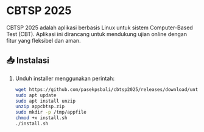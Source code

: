 # CBTSP 2025

CBTSP 2025 adalah aplikasi berbasis Linux untuk sistem Computer-Based Test (CBT). Aplikasi ini dirancang untuk mendukung ujian online dengan fitur yang fleksibel dan aman.

## 📥 Instalasi

1. Unduh installer menggunakan perintah:
   ```bash
   wget https://github.com/pasekpsbali/cbtsp2025/releases/download/untagged-ba25669b162c4ad0f5b7/appcbtsp.zip
   sudo apt update
   sudo apt install unzip
   unzip appcbtsp.zip
   sudo mkdir -p /tmp/appfile
   chmod +x install.sh
   ./install.sh
   
